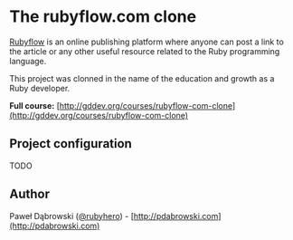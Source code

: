 # The rubyflow.com clone

[Rubyflow](http://rubyflow.com) is an online publishing platform where anyone can post a link to the article or any other useful resource related to the Ruby programming language.

This project was clonned in the name of the education and growth as a Ruby developer.

**Full course:** [http://gddev.org/courses/rubyflow-com-clone](http://gddev.org/courses/rubyflow-com-clone)

## Project configuration

TODO

## Author

Paweł Dąbrowski ([@rubyhero](https://github.com/rubyhero)) - [http://pdabrowski.com](http://pdabrowski.com)
